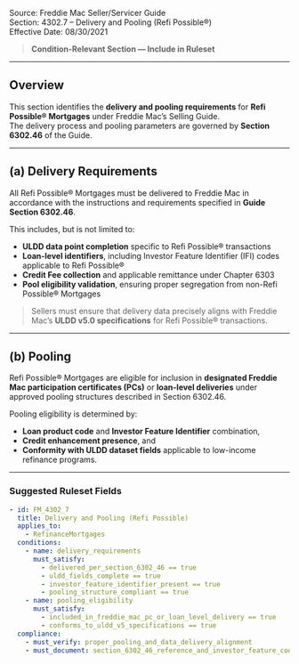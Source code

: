 Source: Freddie Mac Seller/Servicer Guide  
Section: 4302.7 – Delivery and Pooling (Refi Possible®)  
Effective Date: 08/30/2021  

> **Condition-Relevant Section — Include in Ruleset**

---

## Overview
This section identifies the **delivery and pooling requirements** for **Refi Possible® Mortgages** under Freddie Mac’s Selling Guide.  
The delivery process and pooling parameters are governed by **Section 6302.46** of the Guide.

---

## (a) Delivery Requirements

All Refi Possible® Mortgages must be delivered to Freddie Mac in accordance with the instructions and requirements specified in **Guide Section 6302.46**.  

This includes, but is not limited to:

- **ULDD data point completion** specific to Refi Possible® transactions  
- **Loan-level identifiers**, including Investor Feature Identifier (IFI) codes applicable to Refi Possible®  
- **Credit Fee collection** and applicable remittance under Chapter 6303  
- **Pool eligibility validation**, ensuring proper segregation from non-Refi Possible® Mortgages  

> Sellers must ensure that delivery data precisely aligns with Freddie Mac’s **ULDD v5.0 specifications** for Refi Possible® transactions.

---

## (b) Pooling

Refi Possible® Mortgages are eligible for inclusion in **designated Freddie Mac participation certificates (PCs)** or **loan-level deliveries** under approved pooling structures described in Section 6302.46.  

Pooling eligibility is determined by:

- **Loan product code** and **Investor Feature Identifier** combination,  
- **Credit enhancement presence**, and  
- **Conformity with ULDD dataset fields** applicable to low-income refinance programs.

---

### Suggested Ruleset Fields

```yaml
- id: FM_4302_7
  title: Delivery and Pooling (Refi Possible)
  applies_to:
    - RefinanceMortgages
  conditions:
    - name: delivery_requirements
      must_satisfy:
        - delivered_per_section_6302_46 == true
        - uldd_fields_complete == true
        - investor_feature_identifier_present == true
        - pooling_structure_compliant == true
    - name: pooling_eligibility
      must_satisfy:
        - included_in_freddie_mac_pc_or_loan_level_delivery == true
        - conforms_to_uldd_v5_specifications == true
  compliance:
    - must_verify: proper_pooling_and_data_delivery_alignment
    - must_document: section_6302_46_reference_and_investor_feature_code
